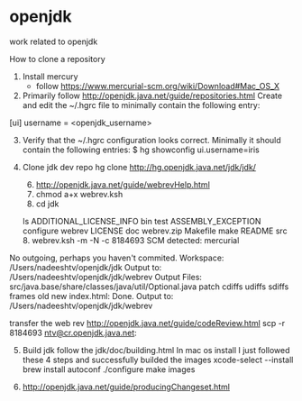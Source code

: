 # openjdk
work related to openjdk

How to clone a repository

1. Install mercury 
   - follow https://www.mercurial-scm.org/wiki/Download#Mac_OS_X
2. Primarily follow http://openjdk.java.net/guide/repositories.html
   Create and edit the ~/.hgrc file to minimally contain the following entry:

[ui]
username = <openjdk_username>

3. Verify that the ~/.hgrc configuration looks correct. Minimally it should contain the following entries:
$ hg showconfig
ui.username=iris

4. Clone jdk dev repo
   hg clone http://hg.openjdk.java.net/jdk/jdk/
   
   6. http://openjdk.java.net/guide/webrevHelp.html
   7. chmod a+x webrev.ksh
   8. cd jdk
   
   ls
ADDITIONAL_LICENSE_INFO bin                     test
ASSEMBLY_EXCEPTION      configure               webrev
LICENSE                 doc                     webrev.zip
Makefile                make
README                  src
   8. webrev.ksh -m -N -c 8184693
   SCM detected: mercurial

 No outgoing, perhaps you haven't commited.
      Workspace: /Users/nadeeshtv/openjdk/jdk
      Output to: /Users/nadeeshtv/openjdk/jdk/webrev
   Output Files:
	src/java.base/share/classes/java/util/Optional.java
		 patch cdiffs udiffs sdiffs frames old new
     index.html: Done.
Output to: /Users/nadeeshtv/openjdk/jdk/webrev

transfer the web rev http://openjdk.java.net/guide/codeReview.html
scp -r 8184693 ntv@cr.openjdk.java.net:

5. Build jdk follow the jdk/doc/building.html
   In mac os install I just followed these 4 steps and successfully builded the images
   xcode-select --install
   brew install autoconf
   ./configure
   make images
   
   
   

   
7. http://openjdk.java.net/guide/producingChangeset.html
    
